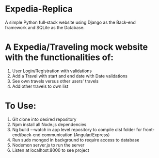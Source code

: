 Expedia-Replica
==============
A simple Python full-stack website using Django as the Back-end framework and SQLite as the Database.

A Expedia/Traveling mock website with the functionalities of:
===========
1) User Login/Registration with validations
2) Add a Travel with start and end date with Date validations
3) See own travels versus other users' travels
4) Add other travels to own list

To Use:
=======
1) Git clone into desired repository
2) Npm install all Node.js dependencies
3) Ng build --watch in app level repository to compile dist folder for front-end/back-end communication (Angular/Express)
4) Run sudo mongod in background to require access to database
5) Nodemon server.js to run the server
6) Listen at localhost:8000 to see project
